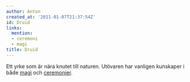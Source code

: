 ```yaml
---
author: Anton
created_at: '2011-01-07T21:37:54Z'
id: Druid
links:
  mention:
  - ceremoni
  - magi
title: Druid
---
```


Ett yrke som är nära knutet till naturen. Utövaren har vanligen kunskaper i både [magi] och
[ceremonier].

  [magi]: magi
  [ceremonier]: ceremoni
